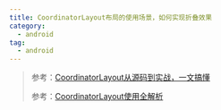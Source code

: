 ```yaml
---
title: CoordinatorLayout布局的使用场景，如何实现折叠效果
category: 
  - android
tag:
  - android
---
```


> 参考：[CoordinatorLayout从源码到实战，一文搞懂](https://mp.weixin.qq.com/s/TtLLnAQUO6dnthEelpbKkQ)
> 
> 参考：[CoordinatorLayout使用全解析](https://blog.csdn.net/u012124438/article/details/56701641)